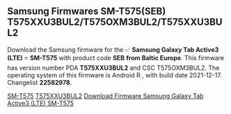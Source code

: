 <h2>Samsung Firmwares SM-T575(SEB) T575XXU3BUL2/T575OXM3BUL2/T575XXU3BUL2</h2>
Download the Samsung firmware for the ✅ <strong>Samsung Galaxy Tab Active3 (LTE) </strong> ⭐ <strong>SM-T575</strong> with product code <strong>SEB</strong> <strong> from Baltic Europe</strong>. This firmware has version number PDA <strong>T575XXU3BUL2</strong> and CSC T575OXM3BUL2. The operating system of this firmware is Android R , with build date 2021-12-17. Changelist <strong>22582978</strong>.


[SM-T575](https://samfirm.shop/samsung/model/SM-T575)
[T575XXU3BUL2](https://samfirm.shop/samsung/pda/T575XXU3BUL2)
[Download Firmware Samsung Galaxy Tab Active3 (LTE) SM-T575](https://samfirm.shop/samsung/firmware/483278)
